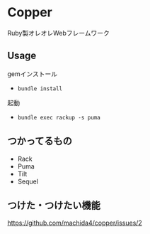 # Copper

Ruby製オレオレWebフレームワーク

## Usage

gemインストール

 - ```bundle install```

起動

 - ```bundle exec rackup -s puma```
 
## つかってるもの

 - Rack
 - Puma
 - Tilt
 - Sequel
 
 ## つけた・つけたい機能
 
 https://github.com/machida4/copper/issues/2
